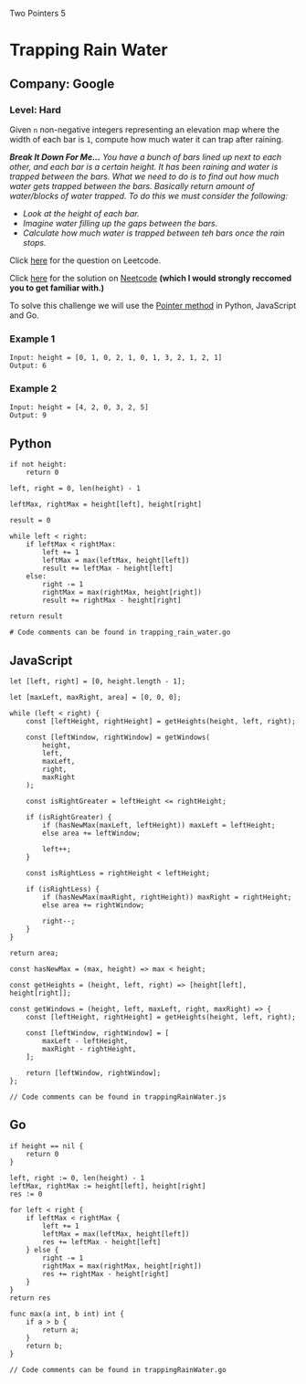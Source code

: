 Two Pointers 5
# Trapping Rain Water
## Company: Google
### Level: Hard

Given `n` non-negative integers representing an elevation map where the width of each bar is `1`, compute how much water it can trap after raining.

***Break It Down For Me...***
*You have a bunch of bars lined up next to each other, and each bar is a certain height.*
*It has been raining and water is trapped between the bars.*
*What we need to do is to find out how much water gets trapped between the bars.* 
*Basically return amount of water/blocks of water trapped.*
*To do this we must consider the following:*
- *Look at the height of each bar.*
- *Imagine water filling up the gaps between the bars.*
- *Calculate how much water is trapped between teh bars once the rain stops.*

Click [here](https://leetcode.com/problems/trapping-rain-water/description/) for the question on Leetcode.

Click [here](https://www.youtube.com/watch?v=ZI2z5pq0TqA) for the solution on [Neetcode](https://neetcode.io/) **(which I would strongly reccomed you to get familiar with.)**

To solve this challenge we will use the [Pointer method](https://www.studysmarter.co.uk/explanations/computer-science/computer-programming/pointers-and-arrays/#:~:text=C%20programming%20language%3F-,A%20pointer%20is%20a%20variable%20that%20stores%20the%20memory%20address,the%20efficiency%20of%20certain%20algorithms.) in Python, JavaScript and Go.

### Example 1
```
Input: height = [0, 1, 0, 2, 1, 0, 1, 3, 2, 1, 2, 1]
Output: 6
```

### Example 2
```
Input: height = [4, 2, 0, 3, 2, 5]
Output: 9
```

## Python
```
if not height:
    return 0

left, right = 0, len(height) - 1

leftMax, rightMax = height[left], height[right]

result = 0

while left < right:
    if leftMax < rightMax:
        left += 1
        leftMax = max(leftMax, height[left])
        result += leftMax - height[left]
    else:
        right -= 1
        rightMax = max(rightMax, height[right])
        result += rightMax - height[right]

return result

# Code comments can be found in trapping_rain_water.go
```

## JavaScript
```
let [left, right] = [0, height.length - 1];

let [maxLeft, maxRight, area] = [0, 0, 0];

while (left < right) {
    const [leftHeight, rightHeight] = getHeights(height, left, right);

    const [leftWindow, rightWindow] = getWindows(
        height,
        left,
        maxLeft,
        right,
        maxRight
    );

    const isRightGreater = leftHeight <= rightHeight;

    if (isRightGreater) {
        if (hasNewMax(maxLeft, leftHeight)) maxLeft = leftHeight;
        else area += leftWindow;

        left++;
    }

    const isRightLess = rightHeight < leftHeight;

    if (isRightLess) {
        if (hasNewMax(maxRight, rightHeight)) maxRight = rightHeight;
        else area += rightWindow;

        right--;
    }
}

return area;

const hasNewMax = (max, height) => max < height;

const getHeights = (height, left, right) => [height[left], height[right]];

const getWindows = (height, left, maxLeft, right, maxRight) => {
    const [leftHeight, rightHeight] = getHeights(height, left, right);

    const [leftWindow, rightWindow] = [
        maxLeft - leftHeight,
        maxRight - rightHeight,
    ];

    return [leftWindow, rightWindow];
};

// Code comments can be found in trappingRainWater.js
```

## Go
```
if height == nil {
    return 0
}

left, right := 0, len(height) - 1
leftMax, rightMax := height[left], height[right]
res := 0

for left < right {
    if leftMax < rightMax {
        left += 1
        leftMax = max(leftMax, height[left])
        res += leftMax - height[left]
    } else {
        right -= 1
        rightMax = max(rightMax, height[right])
        res += rightMax - height[right]
    }
}
return res

func max(a int, b int) int {
    if a > b {
        return a;
    }
    return b;
}

// Code comments can be found in trappingRainWater.go
```